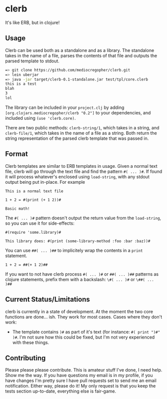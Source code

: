 clerb
=====

It's like ERB, but in clojure!

Usage
-----

Clerb can be used both as a standalone and as a library. The standalone takes in the name of a file, parses the
contents of that file and outputs the parsed template to stdout.

```bash
=> git clone https://github.com/mediocregopher/clerb.git
=> lein uberjar
=> java -jar target/clerb-0.1-standalone.jar test/tpl/core.clerb
this is a test
blah
3
lol
```

The library can be included in your ```project.clj``` by adding ```[org.clojars.mediocregopher/clerb "0.2"]``` to your
dependencies, and included using ```(use 'clerb.core)```.

There are two public methods: ```clerb-string/1```, which takes in a string, and ```clerb-file/1```, which takes
in the name of a file as a string. Both return the string representation of the parsed clerb template that was passed
in.

Format
------

Clerb templates are similar to ERB templates in usage. Given a normal text file, clerb will go through the text
file and find the pattern ```#( ... )#```. If found it will process whatever's enclosed using ```load-string```, with any
stdout output being put in-place. For example

```
This is a normal text file

1 + 2 = #(print (+ 1 2))#

Basic math!
```

The ```#( ... )#``` pattern doesn't output the return value from the ```load-string```, so you can use it for side-effects:

```
#(require 'some.library)#

This library does: #(print (some-library-method :foo :bar :baz))#

```

You can use ```##( ... )##``` to implicitely wrap the contents in a ```print``` statement.

```
1 + 2 = ##(+ 1 2)##
```

If you want to not have clerb process ```#( ... )#``` or ```##( ... )##``` patterns as clojure statements, prefix them
with a backslash: ```\#( ... )#``` or ```\##( ... )##```

Current Status/Limitations
--------------------------

clerb is currently in a state of development. At the moment the two core functions are done... ish. They work for most
cases. Cases where they don't work:

* The template contains ```)#``` as part of it's text (for instance: ```#( print ")#" )#```. I'm not sure how this could be fixed, but I'm not very experienced with these things.

Contributing
------------

Please please please contribute. This is amateur stuff I've done, I need help. Show me the way. If you have questions my email is in my profile,
if you have changes I'm pretty sure I have pull requests set to send me an email notification. Either way, please do it! My only request is that you
keep the tests section up-to-date, everything else is fair-game.
